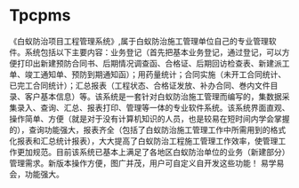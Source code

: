 # Tpcpms
 《白蚁防治项目工程管理系统》,属于白蚁防治施工管理单位自己的专业管理软件。系统包括以下主要内容：业务登记（首先把基本业务登记，通过登记，可以方便打印出新建预防合同书、后期情况调查函、合格证、后期回访检查表、新建派工单、竣工通知单、预防到期通知函）；用药量统计；合同实施（未开工合同统计、已完工合同统计）；汇总报表（工程状态、合格证发放、补办合同、巻内文件目录、客户基本信息）等。该系统是一套针对白蚁防治施工管理而编写的，集数据采集录入、查询、汇总、报表打印、管理等一体的专业软件系统。该系统界面直观、操作简单、方便（就是对于没有计算机知识的人员，也是较易在短时间内学会掌握的），查询功能强大，报表齐全（包括了白蚁防治施工管理工作中所需用到的格式化报表和汇总统计报表），大大提高了白蚁防治工程施工管理工作效率，使管理工作更加规范。目前该系统已基本上满足了各地区白蚁防治单位的业务（新建部分）管理需求。新版本操作方便，图广并茂，用户可自定义自开发这些功能！ 易学易会，功能强大。
